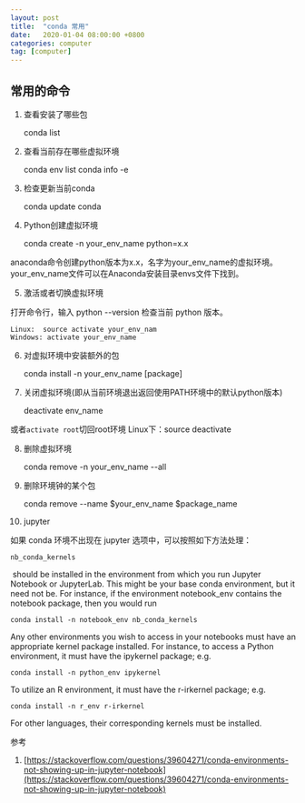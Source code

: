 ```yaml
---
layout: post
title:  "conda 常用"
date:   2020-01-04 08:00:00 +0800
categories: computer
tag: [computer]
---
```


## 常用的命令

1. 查看安装了哪些包

    conda list

2. 查看当前存在哪些虚拟环境

    conda env list 
    conda info -e

3. 检查更新当前conda

    conda update conda

4. Python创建虚拟环境

    conda create -n your_env_name python=x.x

anaconda命令创建python版本为x.x，名字为your_env_name的虚拟环境。your_env_name文件可以在Anaconda安装目录envs文件下找到。

5. 激活或者切换虚拟环境

打开命令行，输入 python --version 检查当前 python 版本。

    Linux:  source activate your_env_nam
    Windows: activate your_env_name

6. 对虚拟环境中安装额外的包

    conda install -n your_env_name [package]

7. 关闭虚拟环境(即从当前环境退出返回使用PATH环境中的默认python版本)

    deactivate env_name

或者`activate root`切回root环境
Linux下：source deactivate 

8. 删除虚拟环境

    conda remove -n your_env_name --all

9. 删除环境钟的某个包

    conda remove --name $your_env_name  $package_name

10. jupyter

如果 conda 环境不出现在 jupyter 选项中，可以按照如下方法处理：

    nb_conda_kernels

 should be installed in the environment from which you run Jupyter Notebook or JupyterLab. This might be your base conda environment, but it need not be. For instance, if the environment notebook_env contains the notebook package, then you would run

    conda install -n notebook_env nb_conda_kernels

Any other environments you wish to access in your notebooks must have an appropriate kernel package installed. For instance, to access a Python environment, it must have the ipykernel package; e.g.

    conda install -n python_env ipykernel

To utilize an R environment, it must have the r-irkernel package; e.g.

    conda install -n r_env r-irkernel

For other languages, their corresponding kernels must be installed.

参考

1. [https://stackoverflow.com/questions/39604271/conda-environments-not-showing-up-in-jupyter-notebook](https://stackoverflow.com/questions/39604271/conda-environments-not-showing-up-in-jupyter-notebook)
